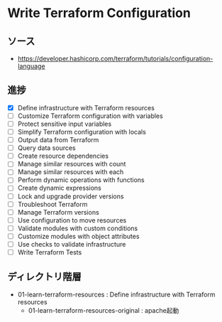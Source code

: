 # Write Terraform Configuration
## ソース
- https://developer.hashicorp.com/terraform/tutorials/configuration-language
## 進捗
- [x] Define infrastructure with Terraform resources
- [ ] Customize Terraform configuration with variables
- [ ] Protect sensitive input variables
- [ ] Simplify Terraform configuration with locals
- [ ] Output data from Terraform
- [ ] Query data sources
- [ ] Create resource dependencies
- [ ] Manage similar resources with count
- [ ] Manage similar resources with each
- [ ] Perform dynamic operations with functions
- [ ] Create dynamic expressions
- [ ] Lock and upgrade provider versions
- [ ] Troubleshoot Terraform
- [ ] Manage Terraform versions
- [ ] Use configuration to move resources
- [ ] Validate modules with custom conditions
- [ ] Customize modules with object attributes
- [ ] Use checks to validate infrastructure
- [ ] Write Terraform Tests
## ディレクトリ階層
- 01-learn-terraform-resources : Define infrastructure with Terraform resources
  - 01-learn-terraform-resources-original : apache起動